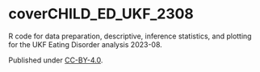 # coverCHILD_ED_UKF_2308
R code for data preparation, descriptive, inference statistics, and plotting for the UKF Eating Disorder analysis 2023-08.

Published under [CC-BY-4.0](https://creativecommons.org/licenses/by/4.0/).
